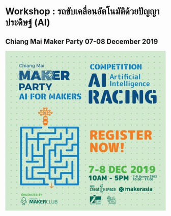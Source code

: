 # Workshop : รถขับเคลื่อนอัตโนมัติด้วยปัญญาประดิษฐ์ (AI)
## Chiang Mai Maker Party 07-08 December 2019

![image](https://raw.githubusercontent.com/cmmakerclub/CMMP2019_Workshop_Jetbot/master/workshop_AI.jpg)